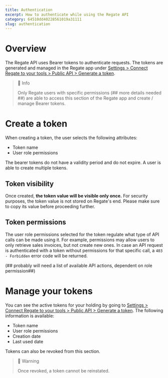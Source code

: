 ```yaml
---
title: Authentication
excerpt: How to authenticate while using the Regate API
category: 64510dd40228561019a31111
slug: authentication
---
```


# Overview

The Regate API uses Bearer tokens to authenticate requests. The tokens are generated and managed in the Regate app under [Settings > Connect Regate to your tools > Public API > Generate a token](link).

> 📘 Info
>
> Only Regate users with specific permissions (## more details needed ##) are able to access this section of the Regate app and create / manage Bearer tokens.

# Create a token

When creating a token, the user selects the following attributes:

- Token name
- User role permissions

The bearer tokens do not have a validity period and do not expire. A user is able to create multiple tokens.

## Token visibility

Once created, **the token value will be visible only once.** For security purposes, the token value is not stored on Regate's end. Please make sure to copy its value before proceeding further.

## Token permissions

The user role permissions selected for the token regulate what type of API calls can be made using it. For example, permissions may allow users to only retrieve sales invoices, but not create new ones. In case an API request is authenticated with a token without permissions for that specific call, a `403 - Forbidden` error code will be returned.

(## probably will need a list of available API actions, dependent on role permission##)

# Manage your tokens

You can see the active tokens for your holding by going to [Settings > Connect Regate to your tools > Public API > Generate a token](link). The following information is available:

- Token name
- User role permissions
- Creation date
- Last used date

Tokens can also be revoked from this section.

> 🚧 Warning
>
> Once revoked, a token cannot be reinstated.